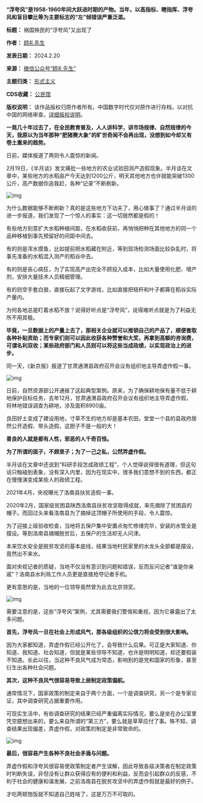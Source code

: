 **“浮夸风”是1958-1960年间大跃进时期的产物。当年，以高指标、瞎指挥、浮夸风和盲目攀比等为主要标志的“左”倾错误严重泛滥。** 




**标题：** 祸国殃民的“浮夸风”又出现了  

**作者：** [顾礼先生](https://chinadigitaltimes.net/space/顾礼先生)  

**发表日期：** 2024.2.20  

**来源：** [微信公众号“顾礼先生”](https://web.archive.org/web/20240220145736/https://mp.weixin.qq.com/s/rmf1lCo1Ci17KnNKHx3m2g)  

**主题归类：** [形式主义](https://chinadigitaltimes.net/space/形式主义)  

**CDS收藏：** [公民馆](https://chinadigitaltimes.net/space/%E5%85%AC%E6%B0%91%E9%A6%86)  

**版权说明：** 该作品版权归原作者所有。中国数字时代仅对原作进行存档，以对抗中国的网络审查。[详细版权说明](https://chinadigitaltimes.net/chinese/copyright)。


**一晃几十年过去了，在全民教育普及，人人讲科学，讲市场规律、自然规律的今天，我原以为当年那种“肥猪赛大象”的旷世奇闻不会再出现，没想到如今却又有卷土重来的趋势。** 


日前，媒体报道了两则令人震惊的新闻。


2月19日，《半月谈》发文痛批一些地方的农业试验田测产造假现象。半月谈在文章中，某些地方的水稻亩产今天达到1200公斤，明天其他地方也许就能突破1300公斤，高产数据你追我赶，各种“记录”不断刷新。


![img](https://chinadigitaltimes.net/chinese/files/2024/02/post-705238-65d4bd5a42e9e.png)


为什么数据能够不断刷新？真的是这些地方下功夫了，用心做事了？通过半月谈的进一步报道，我们发现了一个惊人的事实：这一切居然都是假的！


有些地方刻意扩大水稻种植间距，在水稻收获前，再悄悄把种在其他地方的同一个品种移植到事先预留好的间距中间去。


有的则是浑水摸鱼，比如提前把水稻藏在附近，等到现场检测场面比较杂乱时，将事先准备的水稻混入测产的稻谷中去。


有的则是丧心病狂，为了实现高产出完全不顾投入成本，比如大量使用化肥、增产剂，安排大量技术人员精细管理。


有的则空手套白狼，直接玩起了文字游戏，比如直接把秸秆和叶子都算在稻谷实际产量内。


为何各地总是盯着水稻不放？说得好听点是“浮夸风”，说得难听点就是为了利益无所不用其极。


**毕竟，一旦数据上的产量上去了，那相关企业就可以推销自己的产品了，顺便套取各种补贴资助；而专家们则可以因此收获各种赞誉和大奖，再拿到高额的咨询费，可谓名利双收；某些政府部门和人员则可以将这些当成政绩，以实现政治上的进步。** 


同一天，《新京报》报道了甘肃通渭县政府召开会议有组织地主导弄虚作假一事。


![img](https://chinadigitaltimes.net/chinese/files/2024/02/post-705238-65d4bd5a5a811.png)


日前，自然资源部公开通报了这起典型案例。原来，为了确保耕地保有量不低于耕地保护目标任务，去年12月，甘肃通渭县政府召开会议有组织地主导弄虚作假，将林地错误调查为耕地，涉及面积8900亩。


良田好土变成了建设用地，寸草不生的地方却是基本农田，堂堂一个县的县政府居然公开造假、带头造假，这胆子不是一般的大！


**善良的人就是都有人性，邪恶的人千奇百怪。** 


**为了所谓的面子，不顾里子；为了一己之私，公然弄虚作假。** 


半月谈在文章中还说到“科研手段怎成政绩工程”，个人觉得说得很有道理，但这句话只触碰到表象，没有深入内里，因为在现实中，很多我们意想不到的东西，都正在慢慢演变成某些人的政绩工程。


2021年4月，央视曝光了洛南县扶贫造假一事。


2020年2月，国家级贫困县陕西洛南县扶贫攻坚取得成就，率先摘除了贫困县的帽子。而回过头来看洛南县为了摘掉这顶帽子所使用的手段，令人震惊。


为了迎接上级验收检查，当地将五保户集中安置点匆忙修缮完毕，安装的水管全是摆设。等到洛南县摘帽脱贫后，五保户的生活却无人问津。


本来饮水安全是脱贫攻坚的基本底线，结果当地村民家里的水龙头全部都是摆设，竟然出不来水。


面对央视记者的质疑，当地不仅没有意识到问题和错误，反而反问记者“谁是你亲戚”？洛南县水利局工作人员更是直接抢夺记者手机。


更有意思的是，当地的一位领导竟然曾为此去北京领奖。


![img](https://chinadigitaltimes.net/chinese/files/2024/02/post-705238-65d4bd5a84852.png)


需要注意的是，这些“浮夸风”案例，尤其需要我们警惕和重视，因为它暴露出了太多问题。


**首先，浮夸风一旦在社会上形成风气，那各级组织的公信力将会受到很大影响。** 


因为大家都知道，弄虚作假已经公开化了，会导致什么后果。可正是大家知道、你知道、我知道、社会知道，但就是某些领导不知道，也许是明明知道，却还要假装不知道。长此以往，当这种不良风气成为常态，影响到的是党和国家的形象，甚至衍生出各种社会问题。


**其次，这种不良风气很容易导致上层制定政策偏航。** 


通常情况下，国家政策的制定来自于两个方面，一个是调查研究，另一个是专家论证，其中调查研究占据重要作用。


可现实生活中，有些调查研究的结果已经严重偏离实际情况，要么是坐在办公室里凭空臆想出来的，要么来自所谓的“第三方”，要么就是草草应付了事。殊不知，调查结果出现偏差，弄虚作假，对政策的制定是非常致命的。


![img](https://chinadigitaltimes.net/chinese/files/2024/02/post-705238-65d4bd5aa47fe.png)


**最后，很容易产生各种不良社会矛盾与问题。** 


弄虚作假和浮夸风很容易使政策制定者产生误解，因此导致各级决策者在制定政策时判断失误，非但没有让群众获得应有的便利和利益，反而会引起群众的反感，不利于社会的健康和谐发展，之前洛南县在脱贫攻坚中的弄虚作假就是最好的例子。


才吃两顿饱饭就不知道自己姓啥了，这是万万不可取的。

